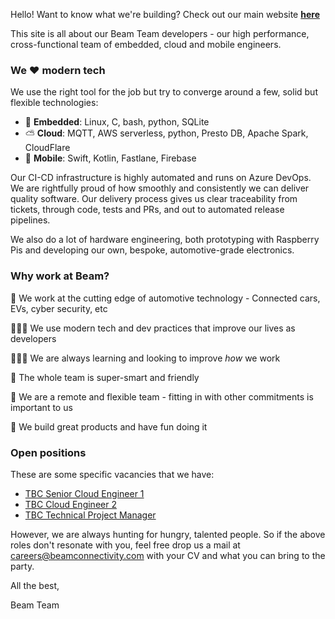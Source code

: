 
Hello! Want to know what we're building?  Check out our main website **[here](https://beamconnectivity.com)** 

This site is all about our Beam Team developers - our high performance, cross-functional team of embedded, cloud and mobile engineers.

### We ❤ modern tech

We use the right tool for the job but try to converge around a few, solid but flexible technologies:
* 🚗 **Embedded**: Linux, C, bash, python, SQLite
* ⛅ **Cloud**: MQTT, AWS serverless, python, Presto DB, Apache Spark, CloudFlare
*  📱 **Mobile**: Swift, Kotlin, Fastlane, Firebase

Our CI-CD infrastructure is highly automated and runs on Azure DevOps. We are rightfully proud of how smoothly and consistently we can deliver quality software. Our delivery process gives us clear traceability from tickets, through code, tests and PRs, and out to automated release pipelines.

We also do a lot of hardware engineering, both prototyping with Raspberry Pis and developing our own, bespoke, automotive-grade electronics. 

### Why work at Beam?

🚗 We work at the cutting edge of automotive technology - Connected cars, EVs, cyber security, etc

👩🏼‍💻 We use modern tech and dev practices that improve our lives as developers

👨🏼‍🏫 We are always learning and looking to improve *how* we work

🤼 The whole team is super-smart and friendly

 📍 We are a remote and flexible team - fitting in with other commitments is important to us

🥳 We build great products and have fun doing it


### Open positions

These are some specific vacancies that we have:

* [TBC Senior Cloud Engineer 1](https://beamconnectivity.com) 
* [TBC Cloud Engineer 2](https://beamconnectivity.com) 
* [TBC Technical Project Manager](https://beamconnectivity.com) 

However, we are always hunting for hungry, talented people. So if the above roles don't resonate with you, feel free drop us a mail at [careers@beamconnectivity.com](mailto:careers@beamconnectivity.com) with your CV and what you can bring to the party.

All the best,

Beam Team
